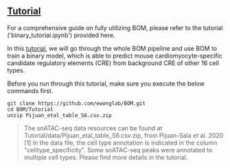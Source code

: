 ## [Tutorial](https://ewonglab.github.io/BOM/)

For a comprehensive guide on fully utilizing BOM, please refer to the tutorial ('binary_tutorial.ipynb') provided here.

In this [tutorial](https://ewonglab.github.io/BOM/), we will go through the whole BOM pipeline and use BOM to train a binary model, which is able to predict mouse cardiomyocyte-specific candidate regulatory elements (CRE) from background CRE of other 16 cell types. 

<!---
![BOM_pipeline](///BOM_pipeline.png)
-->

Before you run through this tutorial, make sure you execute the below commands first.

```
git clone https://github.com/ewonglab/BOM.git
cd BOM/Tutorial
unzip Pijuan_etal_table_S6.csv.zip
```

> The snATAC-seq data resources can be found at Tutorial/data/Pijuan_etal_table_S6.csv.zip, from Pijuan-Sala et al. 2020 [1]
> In the data file, the cell type annotation is indicated in the column "celltype_specificity". Some snATAC-seq peaks were annotated to multiple cell types. Please find more details in the tutorial.
